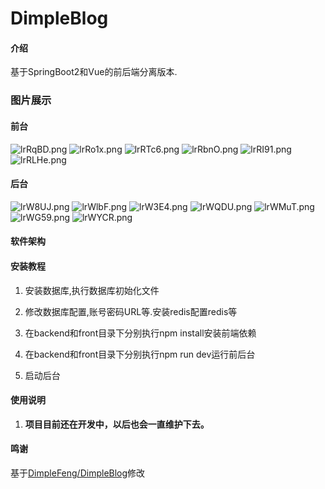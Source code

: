
# DimpleBlog
#### 介绍
基于SpringBoot2和Vue的前后端分离版本.
### 图片展示
#### 前台
![lrRqBD.png](https://s2.ax1x.com/2020/01/06/lrRqBD.png)
![lrRo1x.png](https://s2.ax1x.com/2020/01/06/lrRo1x.png)
![lrRTc6.png](https://s2.ax1x.com/2020/01/06/lrRTc6.png)
![lrRbnO.png](https://s2.ax1x.com/2020/01/06/lrRbnO.png)
![lrRI91.png](https://s2.ax1x.com/2020/01/06/lrRI91.png)
![lrRLHe.png](https://s2.ax1x.com/2020/01/06/lrRLHe.png)
#### 后台
![lrW8UJ.png](https://s2.ax1x.com/2020/01/06/lrW8UJ.png)
![lrWlbF.png](https://s2.ax1x.com/2020/01/06/lrWlbF.png)
![lrW3E4.png](https://s2.ax1x.com/2020/01/06/lrW3E4.png)
![lrWQDU.png](https://s2.ax1x.com/2020/01/06/lrWQDU.png)
![lrWMuT.png](https://s2.ax1x.com/2020/01/06/lrWMuT.png)
![lrWG59.png](https://s2.ax1x.com/2020/01/06/lrWG59.png)
![lrWYCR.png](https://s2.ax1x.com/2020/01/06/lrWYCR.png)

#### 软件架构
#### 安装教程

1. 安装数据库,执行数据库初始化文件

2. 修改数据库配置,账号密码URL等.安装redis配置redis等

3. 在backend和front目录下分别执行npm install安装前端依赖

4. 在backend和front目录下分别执行npm run dev运行前后台

5. 启动后台


#### 使用说明

1. **项目目前还在开发中，以后也会一直维护下去。**

#### 鸣谢
基于[DimpleFeng/DimpleBlog](http://www.bianxiaofeng.com/)修改

